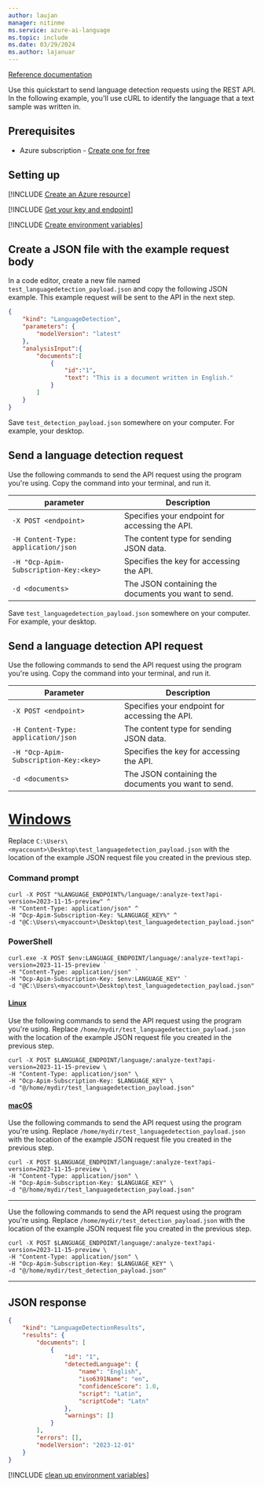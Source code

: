 ```yaml
---
author: laujan
manager: nitinme
ms.service: azure-ai-language
ms.topic: include
ms.date: 03/29/2024
ms.author: lajanuar
---
```


[Reference documentation](https://go.microsoft.com/fwlink/?linkid=2239169)

Use this quickstart to send language detection requests using the REST API. In the following example, you'll use cURL to identify the language that a text sample was written in.

## Prerequisites

* Azure subscription - [Create one for free](https://azure.microsoft.com/free/cognitive-services)


## Setting up

[!INCLUDE [Create an Azure resource](../../../includes/create-resource.md)]

[!INCLUDE [Get your key and endpoint](../../../includes/get-key-endpoint.md)]

[!INCLUDE [Create environment variables](../../../includes/environment-variables.md)]


## Create a JSON file with the example request body

In a code editor, create a new file named `test_languagedetection_payload.json` and copy the following JSON example. This example request will be sent to the API in the next step.

```json
{
    "kind": "LanguageDetection",
    "parameters": {
        "modelVersion": "latest"
    },
    "analysisInput":{
        "documents":[
            {
                "id":"1",
                "text": "This is a document written in English."
            }
        ]
    }
}
```
Save `test_detection_payload.json` somewhere on your computer. For example, your desktop.

## Send a language detection request

Use the following commands to send the API request using the program you're using. Copy the command into your terminal, and run it.

parameter  |Description  |
|---------|---------|
|`-X POST <endpoint>`     | Specifies your endpoint for accessing the API.        |
|`-H Content-Type: application/json`     | The content type for sending JSON data.          |
|`-H "Ocp-Apim-Subscription-Key:<key>`    | Specifies the key for accessing the API.        |
|`-d <documents>`     | The JSON containing the documents you want to send.         |

Save `test_languagedetection_payload.json` somewhere on your computer. For example, your desktop. 

## Send a language detection API request

Use the following commands to send the API request using the program you're using. Copy the command into your terminal, and run it.

|Parameter  |Description  |
|---------|---------|
|`-X POST <endpoint>`     | Specifies your endpoint for accessing the API.        |
|`-H Content-Type: application/json`     | The content type for sending JSON data.          |
|`-H "Ocp-Apim-Subscription-Key:<key>`    | Specifies the key for accessing the API.        |
|`-d <documents>`     | The JSON containing the documents you want to send.         |

# [Windows](#tab/windows)

 Replace `C:\Users\<myaccount>\Desktop\test_languagedetection_payload.json` with the location of the example JSON request file you created in the previous step.

### Command prompt

```terminal
curl -X POST "%LANGUAGE_ENDPOINT%/language/:analyze-text?api-version=2023-11-15-preview" ^
-H "Content-Type: application/json" ^
-H "Ocp-Apim-Subscription-Key: %LANGUAGE_KEY%" ^
-d "@C:\Users\<myaccount>\Desktop\test_languagedetection_payload.json"
```

### PowerShell

```terminal
curl.exe -X POST $env:LANGUAGE_ENDPOINT/language/:analyze-text?api-version=2023-11-15-preview `
-H "Content-Type: application/json" `
-H "Ocp-Apim-Subscription-Key: $env:LANGUAGE_KEY" `
-d "@C:\Users\<myaccount>\Desktop\test_languagedetection_payload.json"
```

#### [Linux](#tab/linux)

Use the following commands to send the API request using the program you're using. Replace `/home/mydir/test_languagedetection_payload.json` with the location of the example JSON request file you created in the previous step.

```terminal
curl -X POST $LANGUAGE_ENDPOINT/language/:analyze-text?api-version=2023-11-15-preview \
-H "Content-Type: application/json" \
-H "Ocp-Apim-Subscription-Key: $LANGUAGE_KEY" \
-d "@/home/mydir/test_languagedetection_payload.json"
```

#### [macOS](#tab/macos)

Use the following commands to send the API request using the program you're using. Replace `/home/mydir/test_languagedetection_payload.json` with the location of the example JSON request file you created in the previous step.

```terminal
curl -X POST $LANGUAGE_ENDPOINT/language/:analyze-text?api-version=2023-11-15-preview \
-H "Content-Type: application/json" \
-H "Ocp-Apim-Subscription-Key: $LANGUAGE_KEY" \
-d "@/home/mydir/test_languagedetection_payload.json"
```

---

Use the following commands to send the API request using the program you're using. Replace `/home/mydir/test_detection_payload.json` with the location of the example JSON request file you created in the previous step.

```terminal
curl -X POST $LANGUAGE_ENDPOINT/language/:analyze-text?api-version=2023-11-15-preview \
-H "Content-Type: application/json" \
-H "Ocp-Apim-Subscription-Key: $LANGUAGE_KEY" \
-d "@/home/mydir/test_detection_payload.json"
```

---

## JSON response

```json
{
    "kind": "LanguageDetectionResults",
    "results": {
        "documents": [
            {
                "id": "1",
                "detectedLanguage": {
                    "name": "English",
                    "iso6391Name": "en",
                    "confidenceScore": 1.0,
                    "script": "Latin",
                    "scriptCode": "Latn"
                },
                "warnings": []
            }
        ],
        "errors": [],
        "modelVersion": "2023-12-01"
    }
}
```

[!INCLUDE [clean up environment variables](../../../includes/clean-up-variables.md)]

